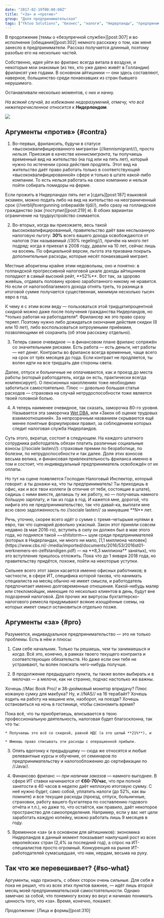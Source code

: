 ```yaml
---
date: "2017-02-19T00:00:00Z"
title: "«За» и «против»"
group: "Доля предпринимательская"
tags: ["Yktoo Solutions", "бизнес", "налоги", "Нидерланды", "предпринимательство", "работа", "фриланс"]
---
```


В продолжение [темы о «безупречной службе»][post:307] и во исполнение [обещания][post:302] немного расскажу о том, как меня занесло в предприниматели. Рассказ получается длинный, поэтому разобью его на несколько частей.

Собственно, идея уйти во фриланс всегда витала в воздухе, и некоторые мои знакомые (из тех, кто уже давно живёт в Голландии) фрилансят уже годами. В основном айтишники — они здесь составляют, наверное, большинство среди понаехавших из стран бывшего нерушимого.

<!--more-->

Останавливали несколько моментов, с них и начну.

*На всякий случай, во избежание недоразумений, отмечу, что всё нижеперечисленное относится к **Нидерландам**.*

![](img:4.bp.blogspot.com/-f_a4KQVmI1w/WN97i86B4jI/AAAAAAAAptQ/tQHL2EJd3pcyo5NSzzCyPmQuDu3Ls8DlQCPcB/s1600/pros-and-cons.jpg)

## Аргументы «против» {#contra}

1. Во-первых, фрилансить, будучи в статусе «высококвалифицированного мигранта» (//kennismigrant//), просто *нельзя*. Приезжая в качестве *кеннисмигранта*, ты получаешь временный вид на жительство (на год или на пять лет), который нужно по истечении срока действия продлять. Этот вид на жительство даёт право работать только в соответствующей «высококвалифицированной» сфере и только в штате какой-либо компании. То есть нельзя работать на свою компанию и нельзя пойти собирать помидоры на ферме.
<p></p>
Если прожить в Нидерландах пять лет и [сдать][post:187] языковой экзамен, можно подать либо на вид на жительство на неограниченный срок (//verblijfsvergunning onbepaalde tijd//), либо сразу на голландское гражданство (как [поступил][post:219] я). В обоих вариантах ограничение на трудоустройство снимается.

2. Во-вторых, когда вы приезжаете, весь такой высококвалифицированный, правительство даёт вам неслыханную налоговую льготу: **30%** всего вашего дохода освобождаются от налогов (так называемый //30% regeling//), причём на много лет подряд: когда я приехал в 2008 году, давали на 10 лет, сейчас лишь на восемь. По официальной версии, льгота эта призвана покрыть дополнительные расходы, которые несёт понаехавший мигрант.
<p></p>
Местные аборигены крайне этим недовольны, оно и понятно: в голландской прогрессивной налоговой шкале доходы айтишников попадают в самый высокий рейт, **52%**. Вот так, за здорово живёшь, отдавать половину кровно заработанного никому не нравится. Но если от налогооблагаемого дохода отнять треть, то разница в итоговой сумме получается существенная, минимум несколько тысяч евро в год.
<p></p>
К чему я с этим всем веду — пользоваться этой тридцатипроцентной скидкой можно даже после получения гражданства Нидерландов, но *только работая на работодателя*. Фрилансер же это право сразу теряет. Поэтому нужно либо дожидаться окончания действия скидки (8 или 10 лет), либо воспользоваться хитроумными приёмами, позволяющими её сохранить (об этом расскажу отдельно).

3. Теперь самое очевидное — в финансовом плане фриланс сопряжён со значительными рисками. Есть работа — есть деньги, нет работы — нет денег. Контракты во фрилансе всегда временные, чаще всего на срок от трёх месяцев до года. Если контракт не продляется, ты волен идти на все тридцать две стороны света.
<p></p>
Далее, отпуск и больничные не оплачиваются, как и проезд до места работы (который работодатель, когда он есть, практически всегда компенсирует). О пенсионных накоплениях тоже необходимо заботиться самостоятельно. Плюс — довольно большая статья расходов — страховка на случай нетрудоспособности тоже является твоей головной болью.

4. А теперь наименее очевидное, так сказать, заморочка 80-го уровня. Называется эта заморочка [Wet DBA](https://www.belastingdienst.nl/dba), или «Закон об оценке трудовых взаимоотношений». За непрозрачным названием скрываются ещё менее понятные формулировки правил, за соблюдением которых следит налоговая служба Нидерландов.
<p></p>
Суть этого, вкратце, состоит в следующем. На каждого штатного сотрудника работодатель обязан платить различные социальные взносы (//sociale lasten//): страховые премии по безработице, по болезни, по нетрудоспособности и так далее. Доля этих взносов весьма велика, и финансовая привлекательность фриланса именно в том и состоит, что индивидуальный предприниматель освобождён от их оплаты.
<p></p>
Но тут на сцене появляется Господин Налоговый Инспектор, который говорит: а ты докажи-ка, что ты предприниматель! Ты приходишь в офис, как и все твои коллеги (в отличие от тебя, состоящие в штате), сидишь с ними вместе, делаешь ту же работу, но — получаешь намного бо́льшую зарплату, и так из года в год. И кажется мне, дорогой, что нифига это не предпринимательство, так что давай-ка, выплати мне всю свою задолженность по //sociale lasten// за минувшие **N** лет.
<p></p>
Речь, уточню, скорее всего идёт о сумме с тремя-четырьмя нулями в евро, так что сценарий довольно ужасный. Закон этот приняли совсем недавно (в мае 2016-го), вступить в силу он должен был в мае этого года, но поднялся такой ~~shitstorm~~ шум среди предпринимателей (которых в Нидерландах, ни много ни мало, [1,1 миллиона человек](https://www.cbs.nl/-/media/imported/documents/2016/53/2016st01-werknemers-en-zelfstandigen.pdf) — на **8,3 миллиона** занятых), что это вступление пришлось отложить. Пока что до 1 января 2018 года, но правительству придётся, похоже, пойти на некоторые уступки.
<p></p>
Сильнее всего этот закон касается именно офисных работников; в частности, в сфере ИТ, специфика которой такова, что нанимать специалиста на месяц обычно не имеет смысла, и работодатель предпочитает именно долговременные отношения. Какой-нибудь маляр или стекломойщик, имеющие по несколько клиентов в день, будут вне подозрений налоговой. Для прочих же виртуозы бухгалтерско-налогового ремесла придумывают всякие изощрённые схемы, на которых имеет смысл остановиться отдельно позже.


## Аргументы «за» {#pro}

Разумеется, индивидуальное предпринимательство — это не только проблемы. Есть в нём и плюсы:

1. Сам себе начальник. Только ты решаешь, *чем* ты занимаешься и *когда*. Всё это, конечно, в рамках твоего текущего контракта и соответствующих обязательств. Но даже если они тебя не устраивают, ты волен поискать чего-нибудь получше.

2. В продолжение предыдущего пункта, ты также волен выбирать и в мелочах — а мелочи, как ни странно, подчас настолько же важны.
<p></p>
Хочешь //Mac Book Pro// и 38-дюймовый монитор впридачу? Плюс кожаную сумку для макбука? Ну, и //NAS// на 16 терабайт? Хочешь ездить на работу на машине или, наоборот, на поезде? Хочешь остановиться на ночь в гостинице, чтобы сэкономить время?
<p></p>
Пока всё, что ты приобретаешь, вписывается в твою профессиональную деятельность, налоговая будет благосклонна, так что ты:

    * Получаешь это всё со скидкой, равной НДС (а это целый **21%**), и

    * Имеешь право списывать эти расходы с операционной прибыли.

3. Опять вдогонку к предыдущему — сюда же относятся и любые релевантные курсы и обучение, от семинаров по предпринимательству и налогообложению до сертификации по //Java//.

4. Финансово фриланс — *при наличии заказов* — намного выгоднее. В сфере ИТ ставки начинаются от **€60-70/час**, что при полной занятости в 40 часов в неделю даёт неплохую итоговую сумму. С неё нужно будет, само собой, уплатить налоги (до 52%, как вы помните) и все текущие расходы (проезд, отпуск, больничные, страховки, работу вашего бухгалтера по составлению годового отчёта и т.п.), но даже то, что остаётся, как правило, даёт некоторое пространство для самоопределения. Например, если у вас нет цели заработать каждую копейку, можно работать лишь 9 месяцев в году.

5. Временное «за» (и в основном для айтишников): экономика Нидерландов в данный момент показывает наилучший рост из всех европейских стран (2,4% за последний год), а спрос на ИТ-специалистов просто огромный. Конкуренция на рынке ИТ-работодателей сумасшедшая, что нам, нердам, весьма на руку.


## Так что же перевешивает? {#so-what}

Аргументы, надо признать, с обеих сторон очень сильные. Для себя я пока не решил, что из всех этих пунктов важнее, — идёт лишь второй месяц моей предпринимательской самостоятельности. Однако замечаю за собой, что понемногу вхожу во вкус и начинаю понимать ценность того, что «за». Время, конечно, покажет.

*Продолжение:* [Лица и формы][post:310]
